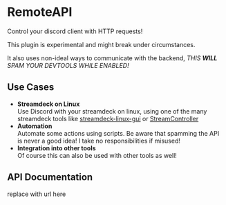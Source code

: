 # RemoteAPI
Control your discord client with HTTP requests!

This plugin is experimental and might break under circumstances.

It also uses non-ideal ways to communicate with the backend, *THIS **WILL** SPAM YOUR DEVTOOLS WHILE ENABLED!*

## Use Cases
- **Streamdeck on Linux**
\
Use Discord with your streamdeck on linux, using one of the many streamdeck tools like [streamdeck-linux-gui](https://github.com/streamdeck-linux-gui/streamdeck-linux-gui) or [StreamController](https://github.com/StreamController/StreamController)
- **Automation**
\
Automate some actions using scripts. Be aware that spamming the API is never a good idea! I take no responsibilities if misused!
- **Integration into other tools**
\
Of course this can also be used with other tools as well!

## API Documentation
replace with url here
